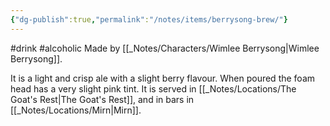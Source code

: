 ```yaml
---
{"dg-publish":true,"permalink":"/notes/items/berrysong-brew/"}
---
```


#drink #alcoholic
Made by [[_Notes/Characters/Wimlee Berrysong\|Wimlee Berrysong]].

It is a light and crisp ale with a slight berry flavour. When poured the foam head has a very slight pink tint.
It is served in [[_Notes/Locations/The Goat's Rest\|The Goat's Rest]], and in bars in [[_Notes/Locations/Mirn\|Mirn]].